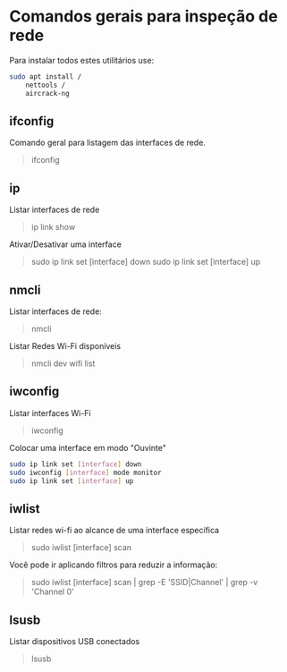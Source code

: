 # Comandos gerais para inspeção de rede

Para instalar todos estes utilitários use:

```sh
sudo apt install /
	nettools /
	aircrack-ng

```



## ifconfig

Comando geral para listagem das interfaces de rede.
> ifconfig



## ip

Listar interfaces de rede
> ip link show

Ativar/Desativar uma interface
> sudo ip link set [interface] down
> sudo ip link set [interface] up



## nmcli
 
Listar interfaces de rede:
> nmcli

Listar Redes Wi-Fi disponíveis
> nmcli dev wifi list



## iwconfig

Listar interfaces Wi-Fi
> iwconfig


Colocar uma interface em modo "Ouvinte"
```sh
sudo ip link set [interface] down
sudo iwconfig [interface] mode monitor
sudo ip link set [interface] up
```


## iwlist

Listar redes wi-fi ao alcance de uma interface específica
> sudo iwlist [interface] scan

Você pode ir aplicando filtros para reduzir a informação:
> sudo iwlist [interface] scan | grep -E 'SSID|Channel' | grep -v 'Channel 0'



## lsusb

Listar dispositivos USB conectados
> lsusb



